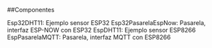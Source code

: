 ##Componentes

Esp32DHT11: Ejemplo sensor ESP32
Esp32PasarelaEspNow: Pasarela, interfaz ESP-NOW con ESP32
EspDHT11: Ejemplo sensor ESP8266
EspPasarelaMQTT: Pasarela, interfaz MQTT con ESP8266
